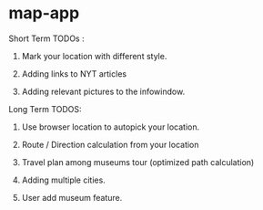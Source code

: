# map-app


Short Term TODOs :

1. Mark your location with different style.

2. Adding links to NYT articles

3. Adding relevant pictures to the infowindow.

Long Term TODOS:

1. Use browser location to autopick your location.

2. Route / Direction calculation from your location

3. Travel plan among museums tour (optimized path calculation)

4. Adding multiple cities.

5. User add museum feature.